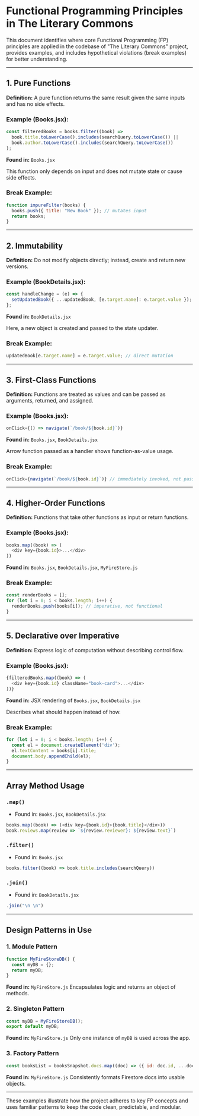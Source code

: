 # Functional Programming Principles in The Literary Commons

This document identifies where core Functional Programming (FP) principles are applied in the codebase of "The Literary Commons" project, provides examples, and includes hypothetical violations (break examples) for better understanding.

---

## 1. Pure Functions
**Definition:** A pure function returns the same result given the same inputs and has no side effects.

### Example (Books.jsx):
```js
const filteredBooks = books.filter((book) =>
  book.title.toLowerCase().includes(searchQuery.toLowerCase()) ||
  book.author.toLowerCase().includes(searchQuery.toLowerCase())
);
```
**Found in:** `Books.jsx`

This function only depends on input and does not mutate state or cause side effects.

### Break Example:
```js
function impureFilter(books) {
  books.push({ title: "New Book" }); // mutates input
  return books;
}
```

---

## 2. Immutability
**Definition:** Do not modify objects directly; instead, create and return new versions.

### Example (BookDetails.jsx):
```js
const handleChange = (e) => {
  setUpdatedBook({ ...updatedBook, [e.target.name]: e.target.value });
};
```
**Found in:** `BookDetails.jsx`

Here, a new object is created and passed to the state updater.

### Break Example:
```js
updatedBook[e.target.name] = e.target.value; // direct mutation
```

---

## 3. First-Class Functions
**Definition:** Functions are treated as values and can be passed as arguments, returned, and assigned.

### Example (Books.jsx):
```js
onClick={() => navigate(`/book/${book.id}`)}
```
**Found in:** `Books.jsx`, `BookDetails.jsx`

Arrow function passed as a handler shows function-as-value usage.

### Break Example:
```js
onClick={navigate(`/book/${book.id}`)} // immediately invoked, not passed
```

---

## 4. Higher-Order Functions
**Definition:** Functions that take other functions as input or return functions.

### Example (Books.jsx):
```js
books.map((book) => (
  <div key={book.id}>...</div>
))
```
**Found in:** `Books.jsx`, `BookDetails.jsx`, `MyFireStore.js`

### Break Example:
```js
const renderBooks = [];
for (let i = 0; i < books.length; i++) {
  renderBooks.push(books[i]); // imperative, not functional
}
```

---

## 5. Declarative over Imperative
**Definition:** Express logic of computation without describing control flow.

### Example (Books.jsx):
```js
{filteredBooks.map((book) => (
  <div key={book.id} className="book-card">...</div>
))}
```
**Found in:** JSX rendering of `Books.jsx`, `BookDetails.jsx`

Describes what should happen instead of how.

### Break Example:
```js
for (let i = 0; i < books.length; i++) {
  const el = document.createElement('div');
  el.textContent = books[i].title;
  document.body.appendChild(el);
}
```

---

## Array Method Usage

### `.map()`
- Found in: `Books.jsx`, `BookDetails.jsx`
```js
books.map((book) => (<div key={book.id}>{book.title}</div>))
book.reviews.map(review => `${review.reviewer}: ${review.text}`)
```

### `.filter()`
- Found in: `Books.jsx`
```js
books.filter((book) => book.title.includes(searchQuery))
```

### `.join()`
- Found in: `BookDetails.jsx`
```js
.join("\n \n")
```

---

## Design Patterns in Use

### 1. Module Pattern
```js
function MyFireStoreDB() {
  const myDB = {};
  return myDB;
}
```
**Found in:** `MyFireStore.js`
Encapsulates logic and returns an object of methods.

### 2. Singleton Pattern
```js
const myDB = MyFireStoreDB();
export default myDB;
```
**Found in:** `MyFireStore.js`
Only one instance of `myDB` is used across the app.

### 3. Factory Pattern
```js
const booksList = booksSnapshot.docs.map((doc) => ({ id: doc.id, ...doc.data() }));
```
**Found in:** `MyFireStore.js`
Consistently formats Firestore docs into usable objects.

---

These examples illustrate how the project adheres to key FP concepts and uses familiar patterns to keep the code clean, predictable, and modular.